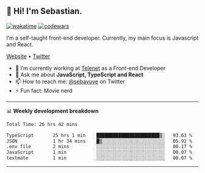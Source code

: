 ## 👋 Hi! I'm Sebastian.

[![wakatime](https://wakatime.com/badge/user/df0036c6-328a-4a39-be9b-e49417ed22a1.svg)](https://wakatime.com/@df0036c6-328a-4a39-be9b-e49417ed22a1)
[![codewars](https://www.codewars.com/users/sebavuye/badges/small)](https://www.codewars.com/users/sebavuye)

I’m a self-taught front-end developer. Currently, my main focus is Javascript and React.

[Website](https://sebastianvuye.be) • [Twitter](https://twitter.com/sebavuye)

- 🔭 I’m currently working at [Telenet](https://telenet.be/) as a Front-end Developer
- 💬 Ask me about **JavaScript, TypeScript and React**
- 📫 How to reach me: [@sebavuye](https://twitter.com/sebavuye) on Twitter
- ⚡ Fun fact: Movie nerd

-------

📊 **Weekly development breakdown**

<!--START_SECTION:waka-->

```txt
Total Time: 26 hrs 42 mins

TypeScript       25 hrs 1 min    ███████████████████████▒░   93.63 %
JSON             1 hr 34 mins    █▒░░░░░░░░░░░░░░░░░░░░░░░   05.92 %
.env file        2 mins          ░░░░░░░░░░░░░░░░░░░░░░░░░   00.17 %
JavaScript       1 min           ░░░░░░░░░░░░░░░░░░░░░░░░░   00.07 %
textmate         1 min           ░░░░░░░░░░░░░░░░░░░░░░░░░   00.07 %
```

<!--END_SECTION:waka-->
-------
